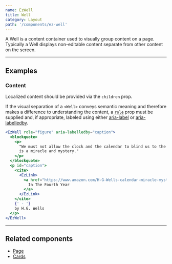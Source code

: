 ```yaml
---
name: EzWell
title: Well
category: Layout
path: '/components/ez-well'
---
```


A Well is a content container used to visually group content on a page. Typically a Well displays non-editable content separate from other content on the screen.

---

## Examples

### Content

Localized content should be provided via the `children` prop.

If the visual separation of a `<Well>` conveys semantic meaning and therefore makes a difference to understanding the content, a [`role`](https://developer.mozilla.org/en-US/docs/Web/Accessibility/ARIA/ARIA_Techniques#document_structure_roles) prop must be supplied and, if appropriate, labeled using either [aria-label](https://developer.mozilla.org/en-US/docs/Web/Accessibility/ARIA/ARIA_Techniques/Using_the_aria-label_attribute) or [aria-labelledby](https://developer.mozilla.org/en-US/docs/Web/Accessibility/ARIA/ARIA_Techniques/Using_the_aria-labelledby_attribute).

```jsx
<EzWell role="figure" aria-labelledby="caption">
  <blockquote>
    <p>
      "We must not allow the clock and the calendar to blind us to the fact that each moment of life
      is a miracle and mystery."
    </p>
  </blockquote>
  <p id="caption">
    <cite>
      <EzLink>
        <a href="https://www.amazon.com/H-G-Wells-calendar-miracle-mystery/dp/1785435574">
          In The Fourth Year
        </a>
      </EzLink>
    </cite>
    {' - '}
    by H.G. Wells
  </p>
</EzWell>
```

---

## Related components

- [Page](/components/ez-page)
- [Cards](/components/ez-card)

